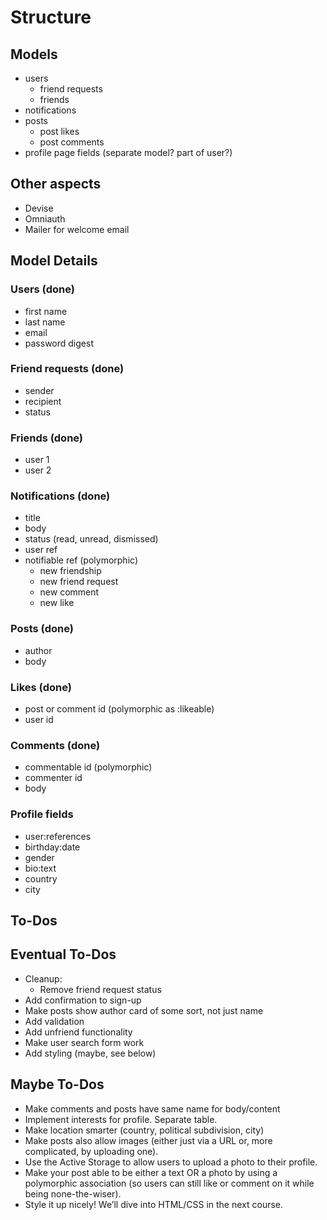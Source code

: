 # Structure

## Models
- users
  - friend requests
  - friends
- notifications
- posts
  - post likes
  - post comments
- profile page fields (separate model? part of user?)

## Other aspects
- Devise
- Omniauth
- Mailer for welcome email

## Model Details

### Users (done)
- first name
- last name
- email
- password digest

### Friend requests (done)
- sender
- recipient
- status

### Friends (done)
- user 1
- user 2

### Notifications (done)
- title
- body
- status (read, unread, dismissed)
- user ref
- notifiable ref (polymorphic)
  - new friendship
  - new friend request
  - new comment
  - new like

### Posts (done)
- author
- body

### Likes (done)
- post or comment id (polymorphic as :likeable)
- user id

### Comments (done)
- commentable id (polymorphic)
- commenter id
- body

### Profile fields
- user:references
- birthday:date
- gender
- bio:text
- country
- city

## To-Dos

## Eventual To-Dos
- Cleanup:
  - Remove friend request status
- Add confirmation to sign-up
- Make posts show author card of some sort, not just name
- Add validation
- Add unfriend functionality
- Make user search form work
- Add styling (maybe, see below)

## Maybe To-Dos
- Make comments and posts have same name for body/content
- Implement interests for profile. Separate table.
- Make location smarter (country, political subdivision, city)
- Make posts also allow images (either just via a URL or, more complicated, by
  uploading one).
- Use the Active Storage to allow users to upload a photo to their profile.
- Make your post able to be either a text OR a photo by using a polymorphic
  association (so users can still like or comment on it while being
  none-the-wiser).
- Style it up nicely! We’ll dive into HTML/CSS in the next course.